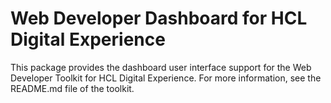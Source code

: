 # Web Developer Dashboard for HCL Digital Experience

This package provides the dashboard user interface support for the Web Developer Toolkit for HCL Digital Experience. For more information, see the README.md file of the toolkit.


